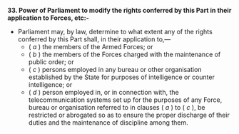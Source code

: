 **33. Power of Parliament to modify the rights conferred by this Part in their application to Forces, etc:-**
 - Parliament may, by law, determine to what extent any of the rights conferred by this Part shall, in their application to,— 
	 - ( _a_ ) the members of the Armed Forces; or 
	 - ( _b_ ) the members of the Forces charged with the maintenance of public order; or 
	 - ( _c_ ) persons employed in any bureau or other organisation established by the State for purposes of intelligence or counter intelligence; or 
	 - ( _d_ ) person employed in, or in connection with, the telecommunication systems set up for the purposes of any Force, bureau or organisation referred to in clauses ( _a_ ) to ( _c_ ), be restricted or abrogated so as to ensure the proper discharge of their duties and the maintenance of discipline among them.